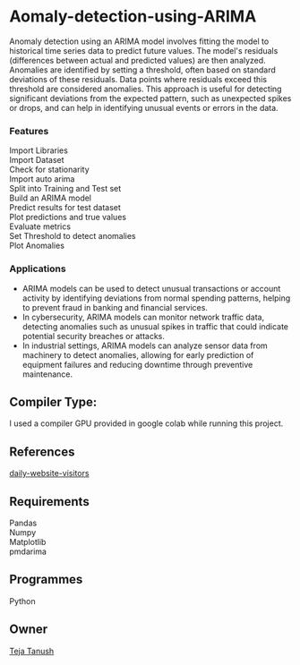 # Aomaly-detection-using-ARIMA
Anomaly detection using an ARIMA model involves fitting the model to historical time series data to predict future values. The model's residuals (differences between actual and predicted values) are then analyzed. Anomalies are identified by setting a threshold, often based on standard deviations of these residuals. Data points where residuals exceed this threshold are considered anomalies. This approach is useful for detecting significant deviations from the expected pattern, such as unexpected spikes or drops, and can help in identifying unusual events or errors in the data.
### Features 
Import Libraries                                                                                       
Import Dataset                                                                                         
Check for stationarity                                                                                 
Import auto arima                                                                                      
Split into Training and Test set                                                                       
Build an ARIMA model                                                                                   
Predict results for test dataset                                                                      
Plot predictions and true values                                                                      
Evaluate metrics                                                                                      
Set Threshold to detect anomalies                                                                     
Plot Anomalies                                                                                        
### Applications 
* ARIMA models can be used to detect unusual transactions or account activity by identifying 
  deviations from normal spending patterns, helping to prevent fraud in banking and financial 
  services.
*  In cybersecurity, ARIMA models can monitor network traffic data, detecting anomalies such as 
   unusual spikes in traffic that could indicate potential security breaches or attacks.
*  In industrial settings, ARIMA models can analyze sensor data from machinery to detect anomalies, 
   allowing for early prediction of equipment failures and reducing downtime through preventive 
   maintenance.
  ## Compiler Type:  
  I used a compiler GPU provided in google colab while running this project.
  ## References  
[daily-website-visitors](https://www.kaggle.com/datasets/bobnau/daily-website-visitors)
  ## Requirements  
Pandas  
Numpy  
Matplotlib  
pmdarima
## Programmes  
Python  
## Owner  
[Teja Tanush](https://github.com/tejatanush) 
